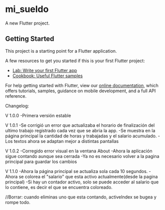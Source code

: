 # mi_sueldo

A new Flutter project.

## Getting Started

This project is a starting point for a Flutter application.

A few resources to get you started if this is your first Flutter project:

- [Lab: Write your first Flutter app](https://flutter.dev/docs/get-started/codelab)
- [Cookbook: Useful Flutter samples](https://flutter.dev/docs/cookbook)

For help getting started with Flutter, view our
[online documentation](https://flutter.dev/docs), which offers tutorials,
samples, guidance on mobile development, and a full API reference.

Changelog:

V 1.0.0
-Primera versión estable

V 1.0.1
-Se corrigió un error que actualizaba el horario de finalización del ultimo trabajo registrado cada vez que se abria la app.
-Se muestra en la página principal la cantidad de horas y trabajadas y el salario acumulado.
-Los textos ahora se adaptan mejor a distintas pantallas

V 1.0.2
-Corregido error visual en la ventana About
-Ahora la aplicación sigue contando aunque sea cerrada
-Ya no es necesario volver a la pagina principal para guardar los cambios

V 1.1.0
-Ahora la página principal se actualiza sola cada 10 segundos.
-Ahora se colorea el "salario" que esta activo actualmente(desde la pagina principal)
-Si hay un contador activo, solo se puede acceder al salario que lo contiene, es decir el que se encuentra coloreado.

//Borrar: cuando eliminas uno que esta contando, activeIndex se bugea y rompe todo.
